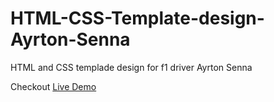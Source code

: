 # HTML-CSS-Template-design-Ayrton-Senna
HTML and CSS templade design for f1 driver Ayrton Senna

Checkout [Live Demo](https://tsv.gih.mybluehost.me/Senna/)
